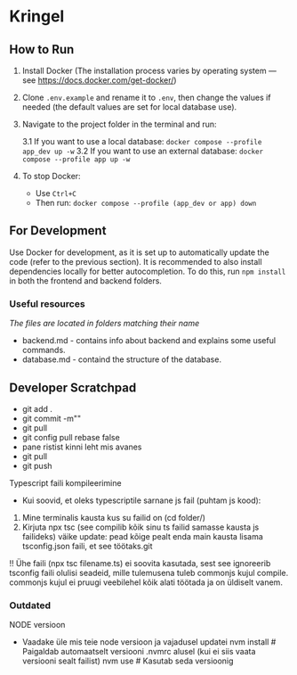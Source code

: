 # Kringel

## How to Run

1. Install Docker (The installation process varies by operating system — see https://docs.docker.com/get-docker/)

2. Clone `.env.example` and rename it to `.env`, then change the values if needed (the default values are set for local database use).

3. Navigate to the project folder in the terminal and run:

    3.1 If you want to use a local database: `docker compose --profile app_dev up -w`
    3.2 If you want to use an external database: `docker compose --profile app up -w`

4. To stop Docker:

    - Use `Ctrl+C`
    - Then run: `docker compose --profile (app_dev or app) down`

## For Development

Use Docker for development, as it is set up to automatically update the code (refer to the previous section).
It is recommended to also install dependencies locally for better autocompletion.
To do this, run `npm install` in both the frontend and backend folders.

### Useful resources

*The files are located in folders matching their name*

- backend.md - contains info about backend and explains some useful commands.
- database.md - containd the structure of the database.

## Developer Scratchpad

- git add .
- git commit -m""
- git pull
- git config pull rebase false 
- pane ristist kinni leht mis avanes
- git pull
- git push 

Typescript faili kompileerimine
- Kui soovid, et oleks typescriptile sarnane js fail (puhtam js kood):
 1. Mine  terminalis kausta kus su failid on (cd folder/)
 2. Kirjuta npx tsc (see compilib kõik sinu ts failid samasse kausta js failideks)
 väike update: pead kõige pealt enda main kausta lisama tsconfig.json faili, et see töötaks.git 

 !! Ühe faili (npx tsc filename.ts) ei soovita kasutada, sest see ignoreerib tsconfig faili olulisi seadeid,
 mille tulemusena tuleb commonjs kujul compile.
 commonjs kujul ei pruugi veebilehel kõik alati töötada ja on üldiselt vanem.


### Outdated

NODE versioon
- Vaadake üle mis teie node versioon ja vajadusel updatei
nvm install     # Paigaldab automaatselt versiooni .nvmrc alusel (kui ei siis vaata versiooni sealt failist)
nvm use         # Kasutab seda versioonig
